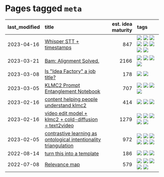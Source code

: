 # Pages tagged `meta`

|last_modified|title|est. idea maturity|tags
|:---|:---|---:|:---|
|2023-04-16|[Whisper STT + timestamps](../whisper-stt-plus-timestamps.md)|847|[![](https://img.shields.io/badge/tag-colab-fda5ff)](../tags/colab.md) [![](https://img.shields.io/badge/tag-dataset-112e27)](../tags/dataset.md) [![](https://img.shields.io/badge/tag-experimental-eac1b9)](../tags/experimental.md) [![](https://img.shields.io/badge/tag-meta-1eefac)](../tags/meta.md) [![](https://img.shields.io/badge/tag-prompting-a4124b)](../tags/prompting.md) [![](https://img.shields.io/badge/tag-publicgood-4aea2)](../tags/publicgood.md) [![](https://img.shields.io/badge/tag-stability-2b1421)](../tags/stability.md) [![](https://img.shields.io/badge/tag-tooling-4bcfd8)](../tags/tooling.md)|
|2023-03-21|[Bam: Alignment Solved.](../ezmode_alignment.md)|2166|[![](https://img.shields.io/badge/tag-alignment-ea1833)](../tags/alignment.md) [![](https://img.shields.io/badge/tag-dataset-112e27)](../tags/dataset.md) [![](https://img.shields.io/badge/tag-experimental-eac1b9)](../tags/experimental.md) [![](https://img.shields.io/badge/tag-meta-1eefac)](../tags/meta.md)|
|2023-03-08|[Is "Idea Factory" a job title?](../idea_factory.md)|178|[![](https://img.shields.io/badge/tag-meta-1eefac)](../tags/meta.md) [![](https://img.shields.io/badge/tag-wip-96f021)](../tags/wip.md)|
|2023-03-05|[KLMC2 Prompt Entanglement Notebook](../klmc2-prompt-entanglement.md)|707|[![](https://img.shields.io/badge/tag-meta-1eefac)](../tags/meta.md) [![](https://img.shields.io/badge/tag-prompting-a4124b)](../tags/prompting.md) [![](https://img.shields.io/badge/tag-tooling-4bcfd8)](../tags/tooling.md) [![](https://img.shields.io/badge/tag-wip-96f021)](../tags/wip.md)|
|2023-02-16|[content helping people understand klmc2](../explaining_klmc2.md)|414|[![](https://img.shields.io/badge/tag-meta-1eefac)](../tags/meta.md) [![](https://img.shields.io/badge/tag-tooling-4bcfd8)](../tags/tooling.md) [![](https://img.shields.io/badge/tag-wip-96f021)](../tags/wip.md)|
|2023-02-16|[video edit model + klmc2 + cold-diffusion = text2video](../video-edit-model-over-init-video.md)|1279|[![](https://img.shields.io/badge/tag-animation-6a156e)](../tags/animation.md) [![](https://img.shields.io/badge/tag-meta-1eefac)](../tags/meta.md) [![](https://img.shields.io/badge/tag-publicgood-4aea2)](../tags/publicgood.md) [![](https://img.shields.io/badge/tag-stability-2b1421)](../tags/stability.md) [![](https://img.shields.io/badge/tag-tooling-4bcfd8)](../tags/tooling.md)|
|2023-02-05|[contrastive learning as ontological intentionality triangulation](../contrastive_learning_as_ontological_intentionality_triangulation.md)|972|[![](https://img.shields.io/badge/tag-meta-1eefac)](../tags/meta.md) [![](https://img.shields.io/badge/tag-philosophy-5e378d)](../tags/philosophy.md) [![](https://img.shields.io/badge/tag-semiotics-394ee4)](../tags/semiotics.md) [![](https://img.shields.io/badge/tag-synesthesia-cc5ed7)](../tags/synesthesia.md) [![](https://img.shields.io/badge/tag-theory-dd597e)](../tags/theory.md) [![](https://img.shields.io/badge/tag-wip-96f021)](../tags/wip.md)|
|2022-08-14|[turn this into a template](../benchwarmers-template.md)|186|[![](https://img.shields.io/badge/tag-meta-1eefac)](../tags/meta.md) [![](https://img.shields.io/badge/tag-tooling-4bcfd8)](../tags/tooling.md) [![](https://img.shields.io/badge/tag-wip-96f021)](../tags/wip.md)|
|2022-07-08|[Relevance map](../Relevance_map.md)|579|[![](https://img.shields.io/badge/tag-meta-1eefac)](../tags/meta.md) [![](https://img.shields.io/badge/tag-prompting-a4124b)](../tags/prompting.md) [![](https://img.shields.io/badge/tag-publication-4d35f9)](../tags/publication.md) [![](https://img.shields.io/badge/tag-stability-2b1421)](../tags/stability.md) [![](https://img.shields.io/badge/tag-tooling-4bcfd8)](../tags/tooling.md)|